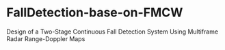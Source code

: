 # FallDetection-base-on-FMCW
Design of a Two-Stage Continuous Fall Detection System Using Multiframe Radar Range-Doppler Maps
